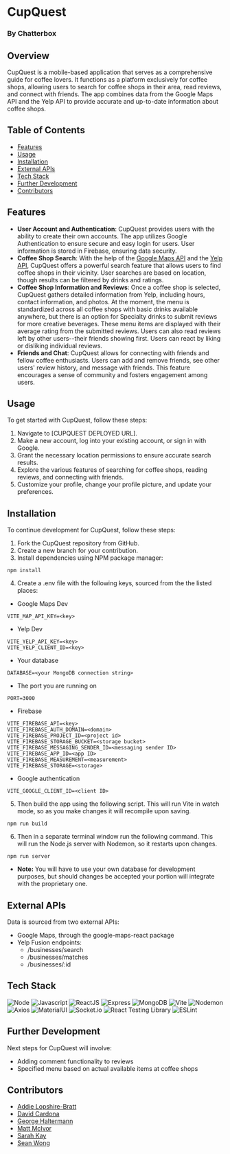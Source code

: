 # CupQuest
### By Chatterbox

## Overview
CupQuest is a mobile-based application that serves as a comprehensive guide for coffee lovers. It functions as a platform exclusively for coffee shops, allowing users to search for coffee shops in their area, read reviews, and connect with friends. The app combines data from the Google Maps API and the Yelp API to provide accurate and up-to-date information about coffee shops.

## Table of Contents
- [Features](#Features)
- [Usage](#Usage)
- [Installation](#Installation)
- [External APIs](#External-APIs)
- [Tech Stack](#Tech-Stack)
- [Further Development](#Further-Development)
- [Contributors](#Contributors)

## Features
* **User Account and Authentication**: CupQuest provides users with the ability to create their own accounts. The app utilizes Google Authentication to ensure secure and easy login for users. User information is stored in Firebase, ensuring data security.
* **Coffee Shop Search**: With the help of the <a href="https://developers.google.com/maps">Google Maps API</a> and the <a href="https://docs.developer.yelp.com/docs/fusion-intro">Yelp API</a>, CupQuest offers a powerful search feature that allows users to find coffee shops in their vicinity. User searches are based on location, though results can be filtered by drinks and ratings.
* **Coffee Shop Information and Reviews**: Once a coffee shop is selected, CupQuest gathers detailed information from Yelp, including hours, contact information, and photos. At the moment, the menu is standardized across all coffee shops with basic drinks available anywhere, but there is an option for Specialty drinks to submit reviews for more creative beverages. These menu items are displayed with their average rating from the submitted reviews. Users can also read reviews left by other users--their friends showing first. Users can react by liking or disliking individual reviews.
* **Friends and Chat**: CupQuest allows for connecting with friends and fellow coffee enthusiasts. Users can add and remove friends, see other users' review history, and message with friends. This feature encourages a sense of community and fosters engagement among users.

## Usage
To get started with CupQuest, follow these steps:
1. Navigate to [CUPQUEST DEPLOYED URL].
2. Make a new account, log into your existing account, or sign in with Google.
3. Grant the necessary location permissions to ensure accurate search results.
4. Explore the various features of searching for coffee shops, reading reviews, and connecting with friends.
5. Customize your profile, change your profile picture, and update your preferences.

## Installation
To continue development for CupQuest, follow these steps:
1. Fork the CupQuest repository from GitHub.
2. Create a new branch for your contribution.
3. Install dependencies using NPM package manager:
```
npm install
```
4. Create a .env file with the following keys, sourced from the the listed places:
* Google Maps Dev
```
VITE_MAP_API_KEY=<key>
```
* Yelp Dev
```
VITE_YELP_API_KEY=<key>
VITE_YELP_CLIENT_ID=<key>
```
* Your database
```
DATABASE=<your MongoDB connection string>
```
* The port you are running on
```
PORT=3000
```
* Firebase
```
VITE_FIREBASE_API=<key>
VITE_FIREBASE_AUTH_DOMAIN=<domain>
VITE_FIREBASE_PROJECT_ID=<project id>
VITE_FIREBASE_STORAGE_BUCKET=<storage bucket>
VITE_FIREBASE_MESSAGING_SENDER_ID=<messaging sender ID>
VITE_FIREBASE_APP_ID=<app ID>
VITE_FIREBASE_MEASUREMENT=<measurement>
VITE_FIREBASE_STORAGE=<storage>
```
* Google authentication
```
VITE_GOOGLE_CLIENT_ID=<client ID>
```
5. Then build the app using the following script. This will run Vite in watch mode, so as you make changes it will recompile upon saving.
```
npm run build
```
6. Then in a separate terminal window run the following command. This will run the Node.js server with Nodemon, so it restarts upon changes.
```
npm run server
```
* **Note:** You will have to use your own database for development purposes, but should changes be accepted your portion will integrate with the proprietary one.

## External APIs
Data is sourced from two external APIs:
* Google Maps, through the google-maps-react package
* Yelp Fusion endpoints:
  * /businesses/search
  * /businesses/matches
  * /businesses/:id


## Tech Stack
![Node](https://img.shields.io/badge/Node.js-43853D?style=for-the-badge&logo=node.js&logoColor=white)
![Javascript](https://img.shields.io/badge/JavaScript-F7DF1E?style=for-the-badge&logo=javascript&logoColor=323330)
![ReactJS](https://img.shields.io/badge/React-808080?style=for-the-badge&logo=react&logoColor=61DAFB)
![Express](https://img.shields.io/badge/Express.js-808080?style=for-the-badge&logo=express&logoColor=00ff00)
![MongoDB](https://img.shields.io/badge/MongoDB-4EA94B?style=for-the-badge&logo=mongodb&logoColor=white)
![Vite](https://img.shields.io/badge/vite-%23646CFF.svg?style=for-the-badge&logo=vite&logoColor=white)
![Nodemon](https://img.shields.io/badge/NODEMON-808080.svg?style=for-the-badge&logo=nodemon&logoColor=008000)
![Axios](https://img.shields.io/badge/Axios-5A29E4?logo=axios&logoColor=fff&style=for-the-badge)
![MaterialUI](https://img.shields.io/badge/Material--UI-0081CB?style=for-the-badge&logo=material-ui&logoColor=white)
![Socket.io](https://img.shields.io/badge/Socket.io-black?style=for-the-badge&logo=socket.io&badgeColor=010101)
![React Testing Library](https://img.shields.io/badge/testing%20library-808080?style=for-the-badge&logo=testing-library&logoColor=#E33332)
![ESLint](https://img.shields.io/badge/eslint-3A33D1?style=for-the-badge&logo=eslint&logoColor=white)

## Further Development
Next steps for CupQuest will involve:
* Adding comment functionality to reviews
* Specified menu based on actual available items at coffee shops

## Contributors
- [Addie Lopshire-Bratt](https://github.com/addielb)
- [David Cardona](https://github.com/clothesTooLarge)
- [George Haltermann](https://github.com/Agoews)
- [Matt McIvor](https://github.com/matthewrmcivor)
- [Sarah Kay](https://github.com/ThePebbles)
- [Sean Wong](https://github.com/seanwong1)